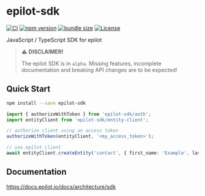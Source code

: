 # epilot-sdk
[![CI](https://github.com/epilot-dev/sdk-js/workflows/CI/badge.svg)](https://github.com/epilot-dev/sdk-js/actions?query=workflow%3ACI)
[![npm version](https://img.shields.io/npm/v/epilot-sdk.svg)](https://www.npmjs.com/package/epilot-sdk)
[![bundle size](https://img.shields.io/bundlephobia/minzip/epilot-sdk?label=gzip%20bundle)](https://bundlephobia.com/package/epilot-sdk)
[![License](http://img.shields.io/:license-mit-blue.svg)](https://github.com/epilot-dev/sdk-js/blob/main/LICENSE)

JavaScript / TypeScript SDK for epilot

>  ⚠️ **DISCLAIMER!**
> 
> The epilot SDK is in `alpha`. Missing features, incomplete documentation and breaking API changes are to be expected!

## Quick Start

```sh
npm install --save epilot-sdk
```

```typescript
import { authorizeWithToken } from 'epilot-sdk/auth';
import entityClient from 'epilot-sdk/entity-client';

// authorize client using an access token
authorizeWithToken(entityClient, '<my_access_token>');

// use epilot client
await entityClient.createEntity('contact', { first_name: 'Example', last_name: 'Contact' });
```

## Documentation

https://docs.epilot.io/docs/architecture/sdk
